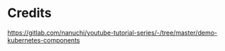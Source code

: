 # Credits

https://gitlab.com/nanuchi/youtube-tutorial-series/-/tree/master/demo-kubernetes-components